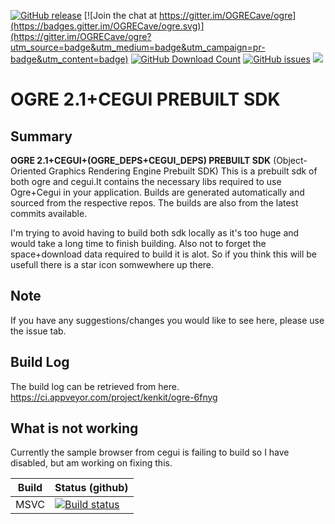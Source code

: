 [![GitHub release](https://img.shields.io/github/release/kenkit/ogre.svg)]()
[![Join the chat at https://gitter.im/OGRECave/ogre](https://badges.gitter.im/OGRECave/ogre.svg)](https://gitter.im/OGRECave/ogre?utm_source=badge&utm_medium=badge&utm_campaign=pr-badge&utm_content=badge)
[![GitHub Download Count](https://github-basic-badges.herokuapp.com/downloads/kenkit/ogre/total.svg)]()
[![GitHub issues](https://img.shields.io/github/issues-raw/kenkit/ogre.svg)]()
![](Docs/ogre-logo-wetfloor.gif)


# OGRE 2.1+CEGUI PREBUILT SDK
## Summary
**OGRE 2.1+CEGUI+(OGRE_DEPS+CEGUI_DEPS) PREBUILT SDK**
(Object-Oriented Graphics Rendering Engine Prebuilt SDK) 
This is a prebuilt sdk of both ogre and cegui.It contains the necessary libs required to use Ogre+Cegui in your application. 
Builds are generated automatically and sourced from the respective repos.
The builds are also from the latest commits available.

I'm trying to avoid having to build both sdk locally as it's too huge and would take a long time to finish building.
Also not to forget the space+download data required to build it is alot.
So if you think this will be usefull there is a star icon somwewhere up there.

## Note
If you have any suggestions/changes you would like to see here, please use the issue tab.

## Build Log
The build log can be retrieved from here.
https://ci.appveyor.com/project/kenkit/ogre-6fnyg
## What is not working
Currently the sample browser from cegui is failing to build so I have disabled, but am working on fixing this.

| Build | Status (github) |
|-------|-----------------|
| MSVC | [![Build status](https://ci.appveyor.com/api/projects/status/q4q8yqy7uad0utmd?svg=true)](https://ci.appveyor.com/project/kenkit/ogre-6fnyg)
